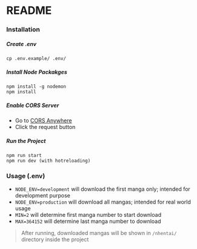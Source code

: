# README

### Installation

##### Create .env
```shell
cp .env.example/ .env/
```

##### Install Node Packakges
```shell
npm install -g nodemon
npm install
```

##### Enable CORS Server
- Go to [CORS Anywhere](https://cors-anywhere.herokuapp.com/corsdemo)
- Click the request button

##### Run the Project
```shell
npm run start
npm run dev (with hotreloading)
```

### Usage (.env)
- `NODE_ENV=development` will download the first manga only; intended for development purpose
- `NODE_ENV=production` will download all mangas; intended for real world usage
- `MIN=2` will determine first manga number to start download
- `MAX=364152` will determine last manga number to download
> After running, downloaded mangas will be shown in `/nhentai/` directory inside the project